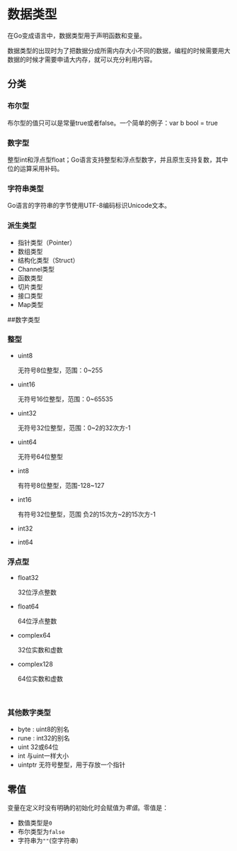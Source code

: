 # 数据类型

在Go变成语言中，数据类型用于声明函数和变量。

数据类型的出现时为了把数据分成所需内存大小不同的数据，编程的时候需要用大数据的时候才需要申请大内存，就可以充分利用内容。



## 分类

### 布尔型

布尔型的值只可以是常量true或者false。一个简单的例子：var b bool = true



### 数字型

整型int和浮点型float；Go语言支持整型和浮点型数字，并且原生支持复数，其中位的运算采用补码。



### 字符串类型

Go语言的字符串的字节使用UTF-8编码标识Unicode文本。



### 派生类型

- 指针类型（Pointer）
- 数组类型
- 结构化类型（Struct）
- Channel类型
- 函数类型
- 切片类型
- 接口类型
- Map类型





##数字类型

### 整型

- uint8

  无符号8位整型，范围：0~255

- uint16

  无符号16位整型，范围：0~65535

- uint32

  无符号32位整型，范围：0~2的32次方-1

- uint64

  无符号64位整型

- int8

  有符号8位整型，范围-128~127

- int16

  有符号32位整型，范围 负2的15次方~2的15次方-1

- int32

- int64





### 浮点型

- float32

  32位浮点整数

- float64

  64位浮点整数

- complex64

  32位实数和虚数

- complex128

  64位实数和虚数

  ​



### 其他数字类型

- byte : uint8的别名
- rune : int32的别名
- uint 32或64位
- int 与uint一样大小
- uintptr 无符号整型，用于存放一个指针



## 零值

变量在定义时没有明确的初始化时会赋值为*零值*。零值是：

- 数值类型是`0`
- 布尔类型为`false`
- 字符串为`""`(空字符串)